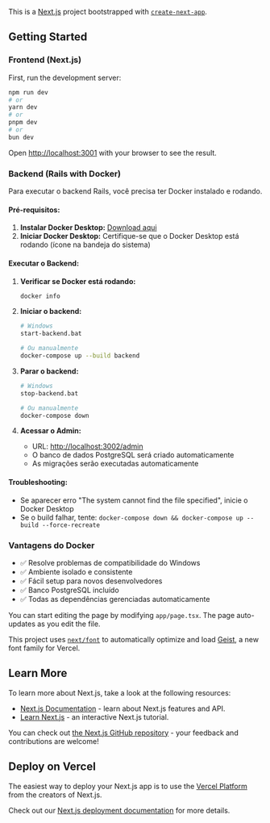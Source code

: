 This is a [Next.js](https://nextjs.org) project bootstrapped with [`create-next-app`](https://nextjs.org/docs/app/api-reference/cli/create-next-app).

## Getting Started

### Frontend (Next.js)

First, run the development server:

```bash
npm run dev
# or
yarn dev
# or
pnpm dev
# or
bun dev
```

Open [http://localhost:3001](http://localhost:3001) with your browser to see the result.

### Backend (Rails with Docker)

Para executar o backend Rails, você precisa ter Docker instalado e rodando. 

#### Pré-requisitos:
1. **Instalar Docker Desktop:** [Download aqui](https://www.docker.com/products/docker-desktop/)
2. **Iniciar Docker Desktop:** Certifique-se que o Docker Desktop está rodando (ícone na bandeja do sistema)

#### Executar o Backend:

1. **Verificar se Docker está rodando:**
   ```bash
   docker info
   ```

2. **Iniciar o backend:**
   ```bash
   # Windows
   start-backend.bat
   
   # Ou manualmente
   docker-compose up --build backend
   ```

3. **Parar o backend:**
   ```bash
   # Windows
   stop-backend.bat
   
   # Ou manualmente
   docker-compose down
   ```

4. **Acessar o Admin:**
   - URL: [http://localhost:3002/admin](http://localhost:3002/admin)
   - O banco de dados PostgreSQL será criado automaticamente
   - As migrações serão executadas automaticamente

#### Troubleshooting:
- Se aparecer erro "The system cannot find the file specified", inicie o Docker Desktop
- Se o build falhar, tente: `docker-compose down && docker-compose up --build --force-recreate`

### Vantagens do Docker

- ✅ Resolve problemas de compatibilidade do Windows
- ✅ Ambiente isolado e consistente
- ✅ Fácil setup para novos desenvolvedores
- ✅ Banco PostgreSQL incluído
- ✅ Todas as dependências gerenciadas automaticamente

You can start editing the page by modifying `app/page.tsx`. The page auto-updates as you edit the file.

This project uses [`next/font`](https://nextjs.org/docs/app/building-your-application/optimizing/fonts) to automatically optimize and load [Geist](https://vercel.com/font), a new font family for Vercel.

## Learn More

To learn more about Next.js, take a look at the following resources:

- [Next.js Documentation](https://nextjs.org/docs) - learn about Next.js features and API.
- [Learn Next.js](https://nextjs.org/learn) - an interactive Next.js tutorial.

You can check out [the Next.js GitHub repository](https://github.com/vercel/next.js) - your feedback and contributions are welcome!

## Deploy on Vercel

The easiest way to deploy your Next.js app is to use the [Vercel Platform](https://vercel.com/new?utm_medium=default-template&filter=next.js&utm_source=create-next-app&utm_campaign=create-next-app-readme) from the creators of Next.js.

Check out our [Next.js deployment documentation](https://nextjs.org/docs/app/building-your-application/deploying) for more details.
